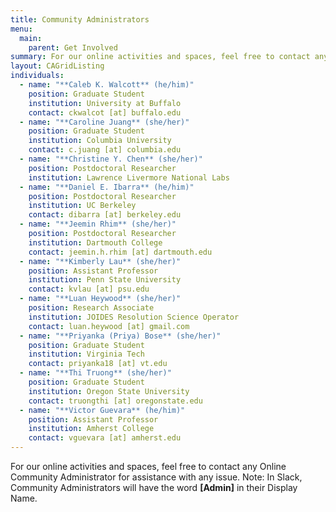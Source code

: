 ```yaml
---
title: Community Administrators
menu:
  main:
    parent: Get Involved
summary: For our online activities and spaces, feel free to contact any Online Community Administrator for assistance with any issue.
layout: CAGridListing
individuals:
  - name: "**Caleb K. Walcott** (he/him)"
    position: Graduate Student
    institution: University at Buffalo
    contact: ckwalcot [at] buffalo.edu
  - name: "**Caroline Juang** (she/her)"
    position: Graduate Student
    institution: Columbia University
    contact: c.juang [at] columbia.edu
  - name: "**Christine Y. Chen** (she/her)"
    position: Postdoctoral Researcher
    institution: Lawrence Livermore National Labs
  - name: "**Daniel E. Ibarra** (he/him)"
    position: Postdoctoral Researcher
    institution: UC Berkeley
    contact: dibarra [at] berkeley.edu
  - name: "**Jeemin Rhim** (she/her)"
    position: Postdoctoral Researcher
    institution: Dartmouth College
    contact: jeemin.h.rhim [at] dartmouth.edu
  - name: "**Kimberly Lau** (she/her)"
    position: Assistant Professor
    institution: Penn State University
    contact: kvlau [at] psu.edu 
  - name: "**Luan Heywood** (she/her)"
    position: Research Associate
    institution: JOIDES Resolution Science Operator
    contact: luan.heywood [at] gmail.com
  - name: "**Priyanka (Priya) Bose** (she/her)"
    position: Graduate Student
    institution: Virginia Tech
    contact: priyanka18 [at] vt.edu
  - name: "**Thi Truong** (she/her)"
    position: Graduate Student
    institution: Oregon State University
    contact: truongthi [at] oregonstate.edu
  - name: "**Victor Guevara** (he/him)"
    position: Assistant Professor
    institution: Amherst College
    contact: vguevara [at] amherst.edu
---
```


For our online activities and spaces, feel free to contact any Online Community Administrator for assistance with any issue. Note: In Slack, Community Administrators will have the word **[Admin]** in their Display Name.
